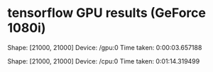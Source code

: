 # tensorflow GPU results (GeForce 1080i)

Shape: [21000, 21000] Device: /gpu:0
Time taken: 0:00:03.657188

Shape: [21000, 21000] Device: /cpu:0
Time taken: 0:01:14.319499

